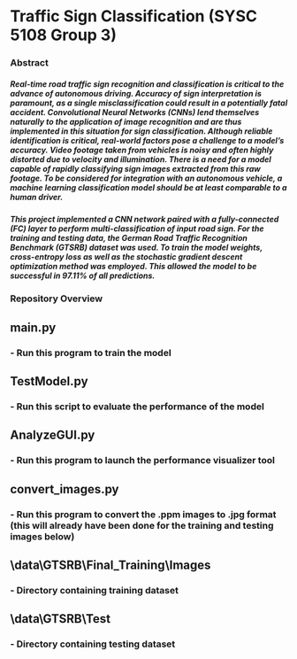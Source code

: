 # Traffic Sign Classification (SYSC 5108 Group 3)
### Abstract
##### Real-time road traffic sign recognition and classification is critical to the advance of autonomous driving.  Accuracy of sign interpretation is paramount, as a single misclassification could result in a potentially fatal accident.  Convolutional Neural Networks (CNNs) lend themselves naturally to the application of image recognition and are thus implemented in this situation for sign classification.   Although reliable identification is critical, real-world factors pose a challenge to a model’s accuracy.  Video footage taken from vehicles is noisy and often highly distorted due to velocity and illumination.  There is a need for a model capable of rapidly classifying sign images extracted from this raw footage. To be considered for integration with an autonomous vehicle, a machine learning classification model should be at least comparable to a human driver. 
##### This project implemented a CNN network paired with a fully-connected (FC) layer to perform multi-classification of input road sign. For the training and testing data, the German Road Traffic Recognition Benchmark (GTSRB) dataset was used. To train the model weights, cross-entropy loss as well as the stochastic gradient descent optimization method was employed. This allowed the model to be successful in 97.11% of all predictions.


### Repository Overview
## main.py
### - Run this program to train the model
## TestModel.py
### - Run this script to evaluate the performance of the model
## AnalyzeGUI.py
### - Run this program to launch the performance visualizer tool
## convert_images.py
### - Run this program to convert the .ppm images to .jpg format (this will already have been done for the training and testing images below)
## \data\GTSRB\Final_Training\Images
### - Directory containing training dataset
## \data\GTSRB\Test
### - Directory containing testing dataset